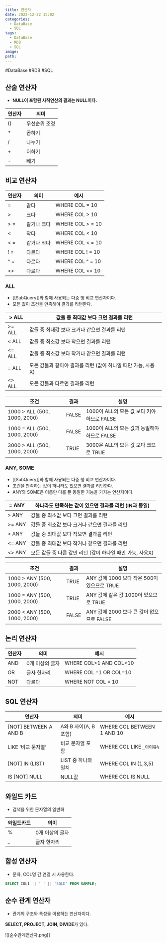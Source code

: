 ```yaml
---
title: 연산자
date: 2023-12-22 15:02
categories:
  - DataBase
  - SQL
tags:
  - DataBase
  - RDB
  - SQL
image: 
path:
---
```

#DataBase #RDB #SQL 

## 산술 연산자
- **NULL이 포함된 사칙연산의 결과는 NULL이다.**

| 연산자 | 의미          |
| ------ | ------------- |
| ()     | 우선순위 조정 |
| *      | 곱하기        |
| /      | 나누기        |
| +      | 더하기        |
| -      | 빼기          |

## 비교 연산자

|연산자|의미|예시|
|---|---|---|
|=|같다|WHERE COL = 10|
|>|크다|WHERE COL > 10|
|> =|같거나 크다|WHERE COL > = 10|
|<|작다|WHERE COL < 10|
|< =|같거나 작다|WHERE COL < = 10|
|! =|다르다|WHERE COL ! = 10|
|^ =|다르다|WHERE COL ^ = 10|
|<>|다르다|WHERE COL <> 10|
### ALL
+ [[SubQuery]]와 함께 사용되는 다중 행 비교 연산자이다.
+ 모든 값이 조건을 만족해야 결과를 리턴한다.

| > ALL  | 값들 중 최대값 보다 크면 결과를 리턴                 |
| ------ | ------------------------------------- |
| >= ALL | 값들 중 최대값 보다 크거나 같으면 결과를 리턴            |
| < ALL  | 값들 중 최소값 보다 작으면 결과를 리턴                |
| <= ALL | 값들 중 최소값 보다 작거나 같으면 결과를 리턴            |
| = ALL  | 모든 값들과 같아야 결과를 리턴 (값이 하나일 때만 가능, 사용X) |
| <> ALL | 모든 값들과 다르면 결과를 리턴                     |

| **조건**                       | **결과** | **설명**                          |
| ---------------------------- | ------ | ------------------------------- |
| 1000 > ALL (500, 1000, 2000) | FALSE  | 1000이 ALL의 모든 값 보다 커야하므로 FALSE  |
| 1000 = ALL (500, 1000, 2000) | FALSE  | 1000이 ALL의 모든 값과 동일해야 하므로 FALSE |
| 3000 > ALL (500, 1000, 2000) | TRUE   | 3000은 ALL의 모든 값 보다 크므로 TRUE     |
### ANY, SOME
+ [[SubQuery]]와 함께 사용되는 다중 행 비교 연산자이다.
+ 조건을 만족하는 값이 하나라도 있으면 결과를 리턴한다.
+ ANY와 SOME은 이름만 다를 뿐 동일한 기능을 가지는 연산자이다.

| = ANY  | 하나라도 만족하는 값이 있으면 결과를 리턴 (IN과 동일)     |
| ------ | ------------------------------------ |
| > ANY  | 값들 중 최소값 보다 크면 결과를 리턴                |
| >= ANY | 값들 중 최소값 보다 크거나 같으면 결과를 리턴           |
| < ANY  | 값들 중 최대값 보다 작으면 결과를 리턴               |
| <= ANY | 값들 중 최대값 보다 작거나 같으면 결과를 리턴           |
| <> ANY | 모든 값들 중 다른 값만 리턴 (값이 하나일 때만 가능, 사용X) |

| **조건**                       | **결과** | **설명**                           |
| ---------------------------- | ------ | -------------------------------- |
| 1000 > ANY (500, 1000, 2000) | TRUE   | ANY 값에 1000 보다 작은 500이 있으므로 TRUE |
| 1000 = ANY (500, 1000, 2000) | TRUE   | ANY 값에 같은 값 1000이 있으므로 TRUE      |
| 2000 < ANY (500, 1000, 2000) | FALSE  | ANY 값에 2000 보다 큰 값이 없으므로 FALSE   |
## 논리 연산자

|연산자|의미|예시|
|---|---|---|
|AND|0개 이상의 글자|WHERE COL>1 AND COL<10|
|OR|글자 한자리|WHERE COL =1 OR COL=10|
|NOT|다르다|WHERE NOT COL = 10|

## SQL 연산자

|연산자|의미|예시|
|---|---|---|
|[NOT] BETWEEN A AND B|A와 B 사이(A, B 포함)|WHERE COL BETWEEN 1 AND 10|
|LIKE ‘비교 문자열’|비교 문자열 포함|WHERE COL LIKE `_아이유%`|
|[NOT] IN (LIST)|LIST 중 하나와 일치|WHERE COL IN (1,3,5)|
|IS [NOT] NULL|NULL값|WHERE COL IS NULL|

## 와일드 카드
- 검색을 위한 문자열의 일반화

|와일드카드|의미|
|---|---|
|%|0개 이상의 글자|
|_|글자 한자리|

## 합성 연산자
- 문자, COL명 간 연결 시 사용한다.

```sql
SELECT COL1 || ' ' || 'SQLD' FROM SAMPLE;
```

## 순수 관계 연산자
+ 관계의 구조와 특성을 이용하는 연산자이다.

**SELECT, PROJECT, JOIN, DIVIDE**가 있다.

![[순수관계연산자.png]]